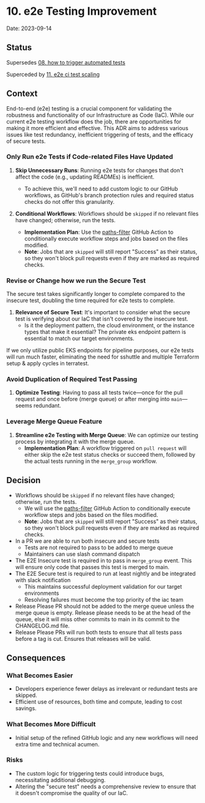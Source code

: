 # 10. e2e Testing Improvement

Date: 2023-09-14

## Status

Supersedes [08. how to trigger automated tests](0008-how-to-trigger-automated-tests.md)

Superceded by [11. e2e ci test scaling](0011-e2e-ci-test-scaling.md)

## Context

End-to-end (e2e) testing is a crucial component for validating the robustness and functionality of our Infrastructure as Code (IaC). While our current e2e testing workflow does the job, there are opportunities for making it more efficient and effective. This ADR aims to address various issues like test redundancy, inefficient triggering of tests, and the efficacy of secure tests.

### Only Run e2e Tests if Code-related Files Have Updated

1. **Skip Unnecessary Runs**: Running e2e tests for changes that don't affect the code (e.g., updating READMEs) is inefficient.
    - To achieve this, we'll need to add custom logic to our GitHub workflows, as GitHub's branch protection rules and required status checks do not offer this granularity.

2. **Conditional Workflows**: Workflows should be `skipped` if no relevant files have changed; otherwise, run the tests.
    - **Implementation Plan**: Use the [paths-filter](https://github.com/dorny/paths-filter) GitHub Action to conditionally execute workflow steps and jobs based on the files modified.
    - **Note**: Jobs that are `skipped` will still report "Success" as their status, so they won't block pull requests even if they are marked as required checks.

### Revise or Change how we run the Secure Test

The secure test takes significantly longer to complete compared to the insecure test, doubling the time required for e2e tests to complete.

1. **Relevance of Secure Test**: It's important to consider what the secure test is verifying about our IaC that isn't covered by the insecure test.
    - Is it the deployment pattern, the cloud environment, or the instance types that make it essential? The private eks endpoint pattern is essential to match our target environments.

If we only utilize public EKS endpoints for pipeline purposes, our e2e tests will run much faster, eliminating the need for sshuttle and multiple Terraform setup & apply cycles in terratest.

### Avoid Duplication of Required Test Passing

1. **Optimize Testing**: Having to pass all tests twice—once for the pull request and once before (merge queue) or after merging into `main`—seems redundant.

### Leverage Merge Queue Feature

1. **Streamline e2e Testing with Merge Queue**: We can optimize our testing process by integrating it with the merge queue.
    - **Implementation Plan**: A workflow triggered on `pull request` will either skip the e2e test status checks or succeed them, followed by the actual tests running in the `merge_group` workflow.

## Decision

- Workflows should be `skipped` if no relevant files have changed; otherwise, run the tests.
  - We will use the [paths-filter](https://github.com/dorny/paths-filter) GitHub Action to conditionally execute workflow steps and jobs based on the files modified.
  - **Note**: Jobs that are `skipped` will still report "Success" as their status, so they won't block pull requests even if they are marked as required checks.
- In a PR we are able to run both insecure and secure tests
  - Tests are not required to pass to be added to merge queue
  - Maintainers can use slash command dispatch
- The E2E Insecure test is required in to pass in `merge_group` event. This will ensure only code that passes this test is merged to main.
- The E2E Secure test is required to run at least nightly and be integrated with slack notification
  - This maintains successful deployment validation for our target environments
  - Resolving failures must become the top priority of the iac team
- Release Please PR should not be added to the merge queue unless the merge queue is empty. Release please needs to be at the head of the queue, else it will miss other commits to main in its commit to the CHANGELOG.md file.
- Release Please PRs will run both tests to ensure that all tests pass before a tag is cut. Ensures that releases will be valid.

## Consequences

### What Becomes Easier

- Developers experience fewer delays as irrelevant or redundant tests are skipped.
- Efficient use of resources, both time and compute, leading to cost savings.

### What Becomes More Difficult

- Initial setup of the refined GitHub logic and any new workflows will need extra time and technical acumen.

### Risks

- The custom logic for triggering tests could introduce bugs, necessitating additional debugging.
- Altering the "secure test" needs a comprehensive review to ensure that it doesn't compromise the quality of our IaC.
